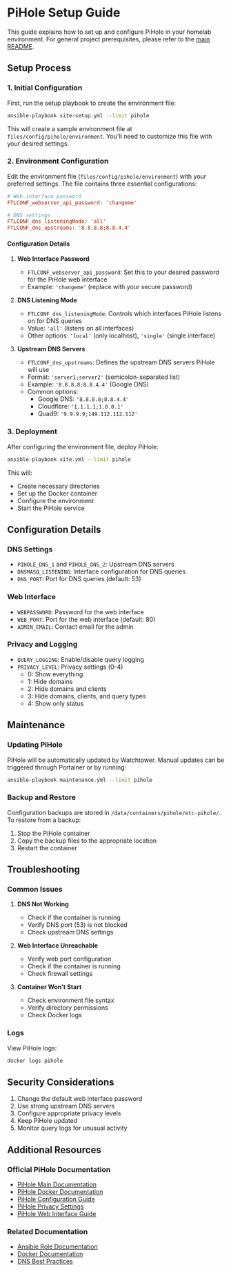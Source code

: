 # PiHole Setup Guide

This guide explains how to set up and configure PiHole in your homelab environment. For general project prerequisites, please refer to the [main README](../README.md).

## Setup Process

### 1. Initial Configuration

First, run the setup playbook to create the environment file:

```bash
ansible-playbook site-setup.yml --limit pihole
```

This will create a sample environment file at `files/config/pihole/environment`. You'll need to customize this file with your desired settings.

### 2. Environment Configuration

Edit the environment file (`files/config/pihole/environment`) with your preferred settings. The file contains three essential configurations:

```ini
# Web interface password
FTLCONF_webserver_api_password: 'changeme'

# DNS settings
FTLCONF_dns_listeningMode: 'all'
FTLCONF_dns_upstreams: '8.8.8.8;8.8.4.4'
```

#### Configuration Details

1. **Web Interface Password**
   - `FTLCONF_webserver_api_password`: Set this to your desired password for the PiHole web interface
   - Example: `'changeme'` (replace with your secure password)

2. **DNS Listening Mode**
   - `FTLCONF_dns_listeningMode`: Controls which interfaces PiHole listens on for DNS queries
   - Value: `'all'` (listens on all interfaces)
   - Other options: `'local'` (only localhost), `'single'` (single interface)

3. **Upstream DNS Servers**
   - `FTLCONF_dns_upstreams`: Defines the upstream DNS servers PiHole will use
   - Format: `'server1;server2'` (semicolon-separated list)
   - Example: `'8.8.8.8;8.8.4.4'` (Google DNS)
   - Common options:
     - Google DNS: `'8.8.8.8;8.8.4.4'`
     - Cloudflare: `'1.1.1.1;1.0.0.1'`
     - Quad9: `'9.9.9.9;149.112.112.112'`

### 3. Deployment

After configuring the environment file, deploy PiHole:

```bash
ansible-playbook site.yml --limit pihole
```

This will:
- Create necessary directories
- Set up the Docker container
- Configure the environment
- Start the PiHole service

## Configuration Details

### DNS Settings

- `PIHOLE_DNS_1` and `PIHOLE_DNS_2`: Upstream DNS servers
- `DNSMASQ_LISTENING`: Interface configuration for DNS queries
- `DNS_PORT`: Port for DNS queries (default: 53)

### Web Interface

- `WEBPASSWORD`: Password for the web interface
- `WEB_PORT`: Port for the web interface (default: 80)
- `ADMIN_EMAIL`: Contact email for the admin

### Privacy and Logging

- `QUERY_LOGGING`: Enable/disable query logging
- `PRIVACY_LEVEL`: Privacy settings (0-4)
  - 0: Show everything
  - 1: Hide domains
  - 2: Hide domains and clients
  - 3: Hide domains, clients, and query types
  - 4: Show only status

## Maintenance

### Updating PiHole

PiHole will be automatically updated by Watchtower. Manual updates can be triggered through Portainer or by running:

```bash
ansible-playbook maintenance.yml --limit pihole
```

### Backup and Restore

Configuration backups are stored in `/data/containers/pihole/etc-pihole/`. To restore from a backup:

1. Stop the PiHole container
2. Copy the backup files to the appropriate location
3. Restart the container

## Troubleshooting

### Common Issues

1. **DNS Not Working**
   - Check if the container is running
   - Verify DNS port (53) is not blocked
   - Check upstream DNS settings

2. **Web Interface Unreachable**
   - Verify web port configuration
   - Check if the container is running
   - Check firewall settings

3. **Container Won't Start**
   - Check environment file syntax
   - Verify directory permissions
   - Check Docker logs

### Logs

View PiHole logs:
```bash
docker logs pihole
```

## Security Considerations

1. Change the default web interface password
2. Use strong upstream DNS servers
3. Configure appropriate privacy levels
4. Keep PiHole updated
5. Monitor query logs for unusual activity

## Additional Resources

### Official PiHole Documentation
- [PiHole Main Documentation](https://docs.pi-hole.net/)
- [PiHole Docker Documentation](https://github.com/pi-hole/docker-pi-hole)
- [PiHole Configuration Guide](https://docs.pi-hole.net/guides/dns/upstream-dns-providers/)
- [PiHole Privacy Settings](https://docs.pi-hole.net/ftldns/privacy-levels/)
- [PiHole Web Interface Guide](https://docs.pi-hole.net/guides/webserver/nginx/)

### Related Documentation
- [Ansible Role Documentation](https://github.com/rsmacapinlac/hwhl/tree/main/roles/pihole)
- [Docker Documentation](https://docs.docker.com/)
- [DNS Best Practices](https://docs.pi-hole.net/guides/dns/best-practices/) 